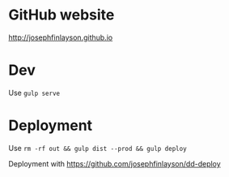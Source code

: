 # GitHub website
http://josephfinlayson.github.io

# Dev

Use `gulp serve`

# Deployment

Use `rm -rf out && gulp dist --prod && gulp deploy`

Deployment with https://github.com/josephfinlayson/dd-deploy

